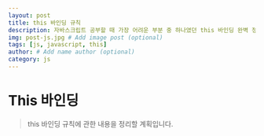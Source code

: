 ```yaml
---
layout: post
title: this 바인딩 규칙
description: 자바스크립트 공부할 때 가장 어려운 부분 중 하나였던 this 바인딩 완벽 정리 # Add post description (optional)
img: post-js.jpg # Add image post (optional)
tags: [js, javascript, this]
author: # Add name author (optional)
category: js
---
```

# This 바인딩

> this 바인딩 규칙에 관한 내용을 정리할 계획입니다.

